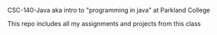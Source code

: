 CSC-140-Java aka intro to "programming in java" at Parkland College

This repo includes all my assignments and projects from this class
